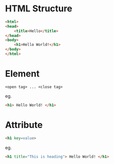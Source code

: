 # HTML Structure

```html
<html>
<head>
    <title>Hello</title>
</head>
<body>
    <h1>Hello World!</h1>
</body>
</html>
```

# Element

```
<open tag> ... <close tag>
```
 eg.
```html
<h1> Hello World! </h1>
```

# Attribute

```html
<h1 key=value>
```
 eg.
```html
<h1 title="This is heading"> Hello World! </h1>
```